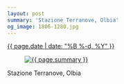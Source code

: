 ```yaml
---
layout: post
summary: 'Stazione Terranove, Olbia'
og_image: 1806-1280.jpg
---
```


<div class="post">
 <time>
  <a href="/1806">
   {{ page.date | date: "%B %-d, %Y" }}
  </a>
 </time>
 <a href="/1806">
  <figure data-taken="8/1/2023">
   <img alt="{{ page.summary }}" sizes="(min-width: 700px) 50vw, calc(100vw - 2rem)" src="{{ site.assets_url }}/1806-640.jpg" srcset="{{ site.assets_url }}/1806-320.jpg 320w, {{ site.assets_url }}/1806-640.jpg 640w, {{ site.assets_url }}/1806-960.jpg 960w, {{ site.assets_url }}/1806-1280.jpg 1280w"/>
  </figure>
 </a>
 <span>
  Stazione Terranove, Olbia
 </span>
</div>
